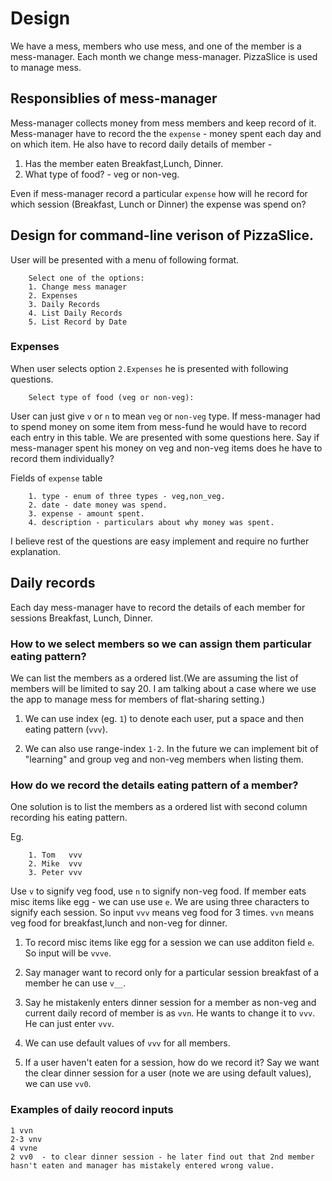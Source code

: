 # Design
We have a mess, members who use mess, and one of the member is a
mess-manager. Each month we change mess-manager. PizzaSlice is used to
manage mess.

## Responsiblies of mess-manager
Mess-manager collects money from mess members and keep record of it.
Mess-manager have to record the the `expense` - money spent each day
and on which item. He also have to record daily details of member -
1. Has the member eaten Breakfast,Lunch, Dinner.
2. What type of food? - veg or non-veg.

Even if mess-manager record a particular `expense` how will he record
for which session (Breakfast, Lunch or Dinner) the expense was spend on?



## Design for command-line verison of PizzaSlice.

User will be presented with a menu of following format.
```
    Select one of the options:
    1. Change mess manager
    2. Expenses
    3. Daily Records
    4. List Daily Records
    5. List Record by Date
```

### Expenses
When user selects option `2.Expenses` he is presented with following
questions. 
```
    Select type of food (veg or non-veg):
```

User can just give `v` or `n` to mean `veg` or `non-veg` type.  If
mess-manager had to spend money on some item from mess-fund he would
have to record each entry in this table.  We are presented with some
questions here. Say if mess-manager spent his money on veg and non-veg
items does he have to record them individually?

Fields of `expense` table
```
    1. type - enum of three types - veg,non_veg.
    2. date - date money was spend.
    3. expense - amount spent.
    4. description - particulars about why money was spent.
``` 

I believe rest of the questions are easy implement and require no
further explanation.

## Daily records
Each day mess-manager have to record the details of each member for
sessions Breakfast, Lunch, Dinner. 

### How to we select members so we can assign them particular eating pattern?
We can list the members as a ordered list.(We are assuming the list of
members will be limited to say 20.  I am talking about a case where we
use the app to manage mess for members of flat-sharing setting.)   

1. We can use index (eg. `1`) to denote each user, put a space and then
eating pattern (`vvv`).

2. We can also use range-index `1-2`. In the future we can implement
bit of "learning" and group veg and non-veg members when listing them.

### How do we record the details eating pattern of a member?

One solution is to list the members as a ordered list with second
column recording his eating pattern. 

Eg.
```
    1. Tom   vvv
    2. Mike  vvv
    3. Peter vvv
```

Use `v` to signify veg food, use `n` to signify non-veg food. If
member eats misc items like egg - we can use use `e`. We are using
three characters to signify each session. So input `vvv` means veg
food for 3 times. `vvn` means veg food for breakfast,lunch and non-veg
for dinner. 

1. To record misc items like egg for a session we can use additon field
`e`. So input will be `vvve`.

2. Say manager want to record only for a particular session breakfast
of a member he can use `v__`.

3. Say he mistakenly enters dinner session for a member as non-veg and
current daily record of member is as `vvn`. He wants to change it to
`vvv`. He can just enter `vvv`.

4. We can use default values of `vvv` for all members.
5. If a user haven't eaten for a session, how do we record it? Say we
   want the clear dinner session for a user (note we are using default
   values), we can use `vv0`.
   
### Examples of daily reocord inputs
```
1 vvn
2-3 vnv
4 vvne
2 vv0  - to clear dinner session - he later find out that 2nd member hasn't eaten and manager has mistakely entered wrong value.
```
